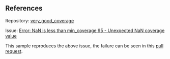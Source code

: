 ## References

Repository: [very_good_coverage](https://github.com/VeryGoodOpenSource/very_good_coverage)

Issue: [Error: NaN is less than min_coverage 95 - Unexpected NaN coverage value](https://github.com/VeryGoodOpenSource/very_good_coverage/issues/146)

This sample reproduces the above issue, the failure can be seen in this [pull request](https://github.com/alestiago/issues/pull/3).
